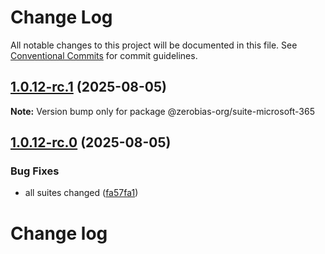 # Change Log

All notable changes to this project will be documented in this file.
See [Conventional Commits](https://conventionalcommits.org) for commit guidelines.

## [1.0.12-rc.1](https://github.com/zerobias-org/suite/compare/@zerobias-org/suite-microsoft-365@1.0.12-rc.0...@zerobias-org/suite-microsoft-365@1.0.12-rc.1) (2025-08-05)

**Note:** Version bump only for package @zerobias-org/suite-microsoft-365





## [1.0.12-rc.0](https://github.com/zerobias-org/suite/compare/@zerobias-org/suite-microsoft-365@1.0.11...@zerobias-org/suite-microsoft-365@1.0.12-rc.0) (2025-08-05)


### Bug Fixes

* all suites changed ([fa57fa1](https://github.com/zerobias-org/suite/commit/fa57fa1af7628003297df46b2d7740fe95bd2666))





# Change log
